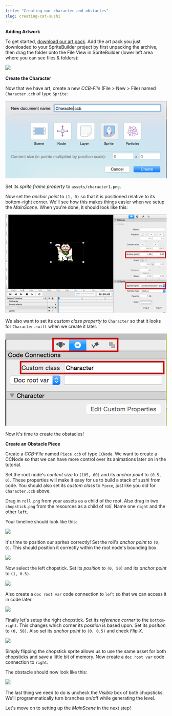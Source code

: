 ```yaml
---
title: "Creating our character and obstacles"
slug: creating-cat-sushi
---
```


**Adding Artwork**

<!--TODO: ADD ART PARK LINK-->
To get started, [download our art pack](). Add the art pack you just downloaded to your SpriteBuilder project by first unpacking the archive, then drag the folder onto the File View in SpriteBuilder (lower left area where you can see files & folders):

<!--MAKE THIS A GIF?-->
![](./SpriteBuilder_Assets.png)

**Create the Character**

Now that we have art, create a new *CCB-File* (File > New > File) named `Character.ccb` of type `Sprite`:

![](./SpriteBuilder_CreateNewSprite.png)

Set its *sprite frame property* to `assets/character1.png`.

Now set the *anchor point* to `(1, 0)` so that it is positioned relative to its bottom-right corner. We'll see how this makes things easier when we setup the *MainScene*. When you're done, it should look like this:

![](./SpriteBuilder_Cattributes.png)

We also want to set its *custom class property* to `Character` so that it looks for `Character.swift` when we create it later.

![](./SpriteBuilder_ChangeCustomClass.png)

Now it's time to create the obstacles!

**Create an Obstacle Piece**

Create a *CCB-File* named `Piece.ccb` of type `CCNode`. We want to create a CCNode so that we can have more control over its animations later on in the tutorial.

Set the root node's *content size* to `(105, 60)` and its *anchor point* to `(0.5, 0)`. These properties will make it easy for us to build a stack of sushi from code. You should also set its *custom class* to `Piece`, just like you did for `Character.ccb` above.

Drag in `roll.png` from your assets as a child of the root. Also drag in two `chopstick.png` from the resources as a child of *roll*. Name one `right` and the other `left`.

Your timeline should look like this:

![](./SpriteBuilder_Piece_Messy.png)

It's time to position our sprites correctly! Set the roll's *anchor point* to `(0, 0)`. This should position it correctly within the root node's bounding box.

![](./SpriteBuilder_Piece_Roll.png)


Now select the left chopstick. Set its *position* to `(0, 50)` and its *anchor point* to `(1, 0.5)`.

![](./SpriteBuilder_Piece_Left.png)

Also create a `doc root var` code connection to `left` so that we can access it in code later.

![](./SpriteBuilder_Piece_Left_CC.png)

Finally let's setup the right chopstick. Set its *reference corner* to the `bottom-right`. This changes which corner its *position* is based upon. Set its *position* to `(0, 50)`. Also set its *anchor point* to `(0, 0.5)` and check *Flip X*.

![](./SpriteBuilder_Piece_Right.png)

Simply flipping the chopstick sprite allows us to use the same asset for both chopsticks and save a little bit of memory. Now create a `doc root var` code connection to `right`.

The obstacle should now look like this:

![](./SpriteBuilder_Piece_Finish.png)

The last thing we need to do is uncheck the *Visible* box of both chopsticks. We'll programmatically turn branches on/off while generating the level.

Let's move on to setting up the *MainScene* in the next step!
